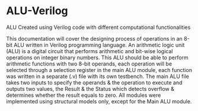 # ALU-Verilog
ALU Created using Verilog code with different computational functionalities

This documentation will cover the designing process of operations in an 8-bit ALU written in Verilog programming language. An arithmetic logic unit (ALU) is a digital circuit that performs arithmetic and bit-wise logical operations on integer binary numbers.
This ALU should be able to perform arithmetic functions with two 8-bit operands, each operation will be selected through a selection register in the main ALU module, each function was written in a separate (.v) file with its own testbench.
The main ALU file takes two inputs to specify the operands & the operation to execute and outputs two values, the Result & the Status which detects overflow & determines whether the result equals to zero.
All modules were implemented using structural models only, except for the Main ALU module.
